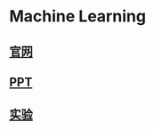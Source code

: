 # Machine Learning
## [官网](http://www.cs.cmu.edu/~tom/mlbook.html)
## [PPT](http://www.cs.cmu.edu/~tom/mlbook-chapter-slides.html)
## [实验](http://www.cs.cmu.edu/afs/cs.cmu.edu/user/mitchell/ftp/ml-examples.html)

